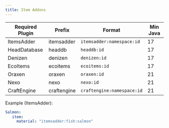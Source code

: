 ```yaml
---
title: Item Addons
---
```


| Required Plugin | Prefix      | Format                     | Min Java |
|-----------------|-------------|----------------------------|----------|
| ItemsAdder      | itemsadder  | `itemsadder:namespace:id`  | 17       |
| HeadDatabase    | headdb      | `headdb:id`                | 17       |
| Denizen         | denizen     | `denizen:id`               | 17       |
| EcoItems        | ecoitems    | `ecoitems:id`              | 17       |
| Oraxen          | oraxen      | `oraxen:id`                | 21       |
| Nexo            | nexo        | `nexo:id`                  | 21       |
| CraftEngine     | craftengine | `craftengine:namespace:id` | 21       |

Example (ItemsAdder):
```yaml
Salmon:
   item:
     material: "itemsadder:fish:salmon"
```